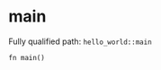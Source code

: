 # main

Fully qualified path: `hello_world::main`

<pre><code class="language-rust">fn main()</code></pre>

